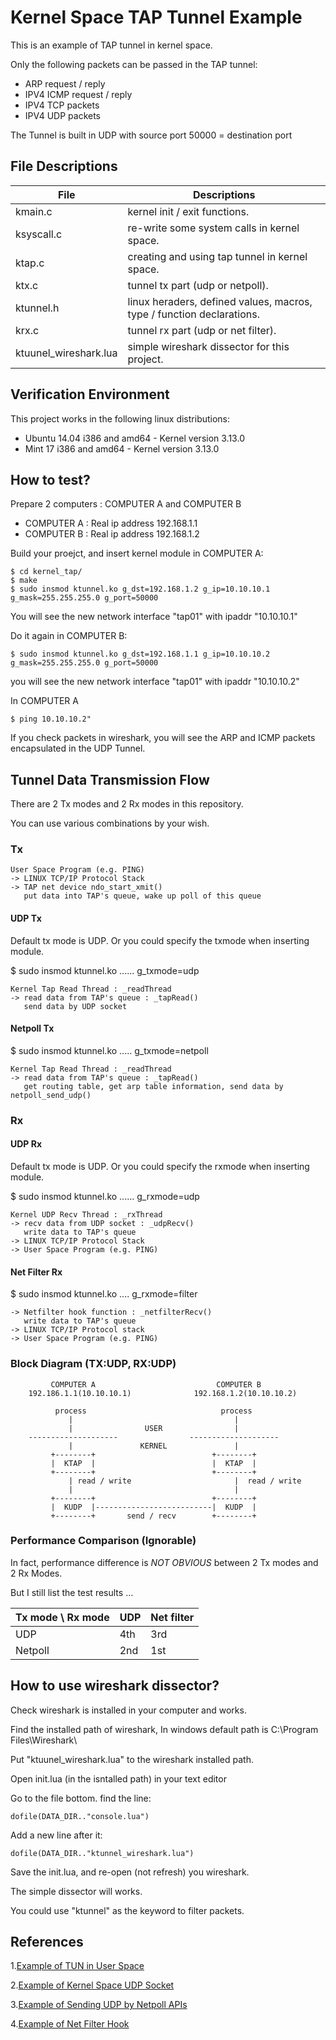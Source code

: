 # Kernel Space TAP Tunnel Example

This is an example of TAP tunnel in kernel space.

Only the following packets can be passed in the TAP tunnel:

* ARP request / reply
* IPV4 ICMP request / reply
* IPV4 TCP packets
* IPV4 UDP packets

The Tunnel is built in UDP with source port 50000 = destination port

## File Descriptions

| File                  | Descriptions                                                          |
|-----------------------|-----------------------------------------------------------------------|
| kmain.c               | kernel init / exit functions.                                         |
| ksyscall.c            | re-write some system calls in kernel space.                           |
| ktap.c                | creating and using tap tunnel in kernel space.                        |
| ktx.c                 | tunnel tx part (udp or netpoll).                                      |
| ktunnel.h             | linux heraders, defined values, macros, type / function declarations. |
| krx.c                 | tunnel rx part (udp or net filter).                                   |
| ktuunel_wireshark.lua | simple wireshark dissector for this project.                          |

## Verification Environment

This project works in the following linux distributions:

* Ubuntu 14.04 i386 and amd64 - Kernel version 3.13.0
* Mint 17 i386 and amd64      - Kernel version 3.13.0

## How to test?

Prepare 2 computers : COMPUTER A and COMPUTER B

* COMPUTER A : Real ip address 192.168.1.1
* COMPUTER B : Real ip address 192.168.1.2

Build your proejct, and insert kernel module in COMPUTER A:

    $ cd kernel_tap/
    $ make
    $ sudo insmod ktunnel.ko g_dst=192.168.1.2 g_ip=10.10.10.1 g_mask=255.255.255.0 g_port=50000

You will see the new network interface "tap01" with ipaddr "10.10.10.1"

Do it again in COMPUTER B:

    $ sudo insmod ktunnel.ko g_dst=192.168.1.1 g_ip=10.10.10.2 g_mask=255.255.255.0 g_port=50000

you will see the new network interface "tap01" with ipaddr "10.10.10.2"

In COMPUTER A

    $ ping 10.10.10.2"

If you check packets in wireshark, you will see the ARP and ICMP packets encapsulated in the UDP Tunnel.


## Tunnel Data Transmission Flow

There are 2 Tx modes and 2 Rx modes in this repository.

You can use various combinations by your wish.

### Tx

    User Space Program (e.g. PING)
    -> LINUX TCP/IP Protocol Stack
    -> TAP net device ndo_start_xmit() 
       put data into TAP's queue, wake up poll of this queue

#### UDP Tx

Default tx mode is UDP. Or you could specify the txmode when inserting module.

$ sudo insmod ktunnel.ko ...... g_txmode=udp

    Kernel Tap Read Thread : _readThread
    -> read data from TAP's queue : _tapRead()
       send data by UDP socket

#### Netpoll Tx

$ sudo insmod ktunnel.ko ..... g_txmode=netpoll
    
    Kernel Tap Read Thread : _readThread
    -> read data from TAP's queue : _tapRead()
       get routing table, get arp table information, send data by netpoll_send_udp()

### Rx

#### UDP Rx

Default tx mode is UDP. Or you could specify the rxmode when inserting module.

$ sudo insmod ktunnel.ko ...... g_rxmode=udp
   
    Kernel UDP Recv Thread : _rxThread
    -> recv data from UDP socket : _udpRecv()
       write data to TAP's queue
    -> LINUX TCP/IP Protocol Stack
    -> User Space Program (e.g. PING)

#### Net Filter Rx
   
$ sudo insmod ktunnel.ko .... g_rxmode=filter
 
    -> Netfilter hook function : _netfilterRecv()
       write data to TAP's queue
    -> LINUX TCP/IP Protocol stack
    -> User Space Program (e.g. PING)

### Block Diagram (TX:UDP, RX:UDP)

             COMPUTER A                           COMPUTER B
        192.186.1.1(10.10.10.1)              192.168.1.2(10.10.10.2)

              process                              process
                 |                                    |
                 |                USER                |
        --------------------                --------------------
                 |               KERNEL               |
             +--------+                          +--------+
             |  KTAP  |                          |  KTAP  |
             +--------+                          +--------+
                 | read / write                       |  read / write
                 |                                    |
             +--------+                          +--------+
             |  KUDP  |--------------------------|  KUDP  |
             +--------+       send / recv        +--------+

### Performance Comparison (Ignorable)

In fact, performance difference is *NOT OBVIOUS* between 2 Tx modes and 2 Rx Modes.

But I still list the test results ...

| Tx mode \ Rx mode | UDP    |  Net filter |
|-------------------|--------|-------------|
| UDP               | 4th    |  3rd        |
| Netpoll           | 2nd    |  1st        |

## How to use wireshark dissector?

Check wireshark is installed in your computer and works.

Find the installed path of wireshark, In windows default path is C:\Program Files\Wireshark\

Put "ktuunel_wireshark.lua" to the wireshark installed path.

Open init.lua (in the isntalled path) in your text editor

Go to the file bottom. find the line:

    dofile(DATA_DIR.."console.lua")

Add a new line after it:

    dofile(DATA_DIR.."ktunnel_wireshark.lua")

Save the init.lua, and re-open (not refresh) you wireshark.

The simple dissector will works.

You could use "ktunnel" as the keyword to filter packets.

## References

1.[Example of TUN in User Space](http://neokentblog.blogspot.tw/2014/05/linux-virtual-interface-tuntap.html)

2.[Example of Kernel Space UDP Socket](http://kernelnewbies.org/Simple_UDP_Server)

3.[Example of Sending UDP by Netpoll APIs](http://goo.gl/is95GX)

4.[Example of Net Filter Hook](http://neokentblog.blogspot.tw/2014/06/netfilter-hook.html)


